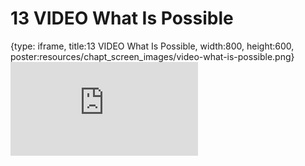 # 13 VIDEO What Is Possible
 
{type: iframe, title:13 VIDEO What Is Possible, width:800, height:600, poster:resources/chapt_screen_images/video-what-is-possible.png}
![](https://hutchdatascience.org/AI_for_Decision_Makers/no_toc/video-what-is-possible.html)
 

 
